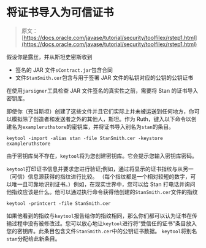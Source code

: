 # 将证书导入为可信证书

> 原文： [https://docs.oracle.com/javase/tutorial/security/toolfilex/rstep1.html](https://docs.oracle.com/javase/tutorial/security/toolfilex/rstep1.html)

假设你是露丝，并从斯坦史密斯收到

*   签名的 JAR 文件`sContract.jar`包含合同
*   文件`StanSmith.cer`包含与用于签署 JAR 文件的私钥对应的公钥的公钥证书

在使用`jarsigner`工具检查 JAR 文件签名的真实性之前，需要将 Stan 的证书导入密钥库。

即使你（充当斯坦）创建了这些文件并且它们实际上并未被运送到任何地方，你可以模拟除了创造者和发送者之外的其他人，斯坦。作为 Ruth，键入以下命令以创建名为`exampleruthstore`的密钥库，并将证书导入别名为`stan`的条目。

```
keytool -import -alias stan -file StanSmith.cer -keystore exampleruthstore

```

由于密钥库尚不存在，`keytool`将为您创建密钥库。它会提示您输入密钥库密码。

`keytool`打印证书信息并要求您进行验证;例如，通过将显示的证书指纹与从另一（可信）信息源获得的指纹进行比较。 （每个指纹都是一个相对较短的数字，可以唯一且可靠地识别证书。）例如，在现实世界中，您可以给 Stan 打电话并询问他指纹应该是什么。他可以通过执行命令获得他创建的`StanSmith.cer`文件的指纹

```
keytool -printcert -file StanSmith.cer

```

如果他看到的指纹与`keytool`报告给你的指纹相同，那么你们都可以认为证书在传输过程中没有被修改过。您可以放心地让`keytool`进行将“受信任的证书”条目放入您的密钥库。此条目包含文件`StanSmith.cer`中的公钥证书数据。 `keytool`将别名`stan`分配给此新条目。